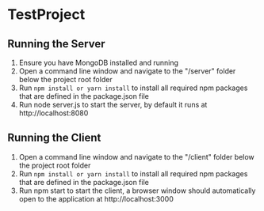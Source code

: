 # TestProject

## Running the Server
1. Ensure you have MongoDB installed and running
2. Open a command line window and navigate to the "/server" folder below the project root folder
3. Run ``npm install or yarn install`` to install all required npm packages that are defined in the package.json file
4. Run node server.js to start the server, by default it runs at http://localhost:8080

## Running the Client
1. Open a command line window and navigate to the "/client" folder below the project root folder
2. Run  ``npm install or yarn install`` to install all required npm packages that are defined in the package.json file
3. Run npm start to start the client, a browser window should automatically open to the application at http://localhost:3000
